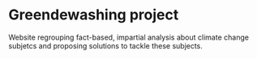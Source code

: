 # Greendewashing project

Website regrouping fact-based, impartial analysis about climate change subjetcs and proposing solutions to tackle these subjects.
